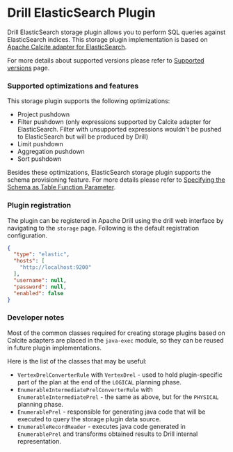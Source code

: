 # Drill ElasticSearch Plugin

Drill ElasticSearch storage plugin allows you to perform SQL queries against ElasticSearch indices.
This storage plugin implementation is based on [Apache Calcite adapter for ElasticSearch](https://calcite.apache.org/docs/elasticsearch_adapter.html).

For more details about supported versions please refer to [Supported versions](https://calcite.apache.org/docs/elasticsearch_adapter.html#supported-versions) page.

### Supported optimizations and features

This storage plugin supports the following optimizations:

- Project pushdown
- Filter pushdown (only expressions supported by Calcite adapter for ElasticSearch. Filter with unsupported expressions 
  wouldn't be pushed to ElasticSearch but will be produced by Drill)
- Limit pushdown
- Aggregation pushdown
- Sort pushdown

Besides these optimizations, ElasticSearch storage plugin supports the schema provisioning feature.
For more details please refer to [Specifying the Schema as Table Function Parameter](https://drill.apache.org/docs/plugin-configuration-basics/#specifying-the-schema-as-table-function-parameter).

### Plugin registration

The plugin can be registered in Apache Drill using the drill web interface by navigating to the `storage` page.
Following is the default registration configuration.

```json
{
  "type": "elastic",
  "hosts": [
    "http://localhost:9200"
  ],
  "username": null,
  "password": null,
  "enabled": false
}
```

### Developer notes

Most of the common classes required for creating storage plugins based on Calcite adapters are placed in the 
`java-exec` module, so they can be reused in future plugin implementations.

Here is the list of the classes that may be useful:

- `VertexDrelConverterRule` with `VertexDrel` - used to hold plugin-specific part of the plan at the end of the 
  `LOGICAL` planning phase.
- `EnumerableIntermediatePrelConverterRule` with `EnumerableIntermediatePrel` - the same as above, but for the 
  `PHYSICAL` planning phase.
- `EnumerablePrel` - responsible for generating java code that will be executed to query the storage plugin data source.
- `EnumerableRecordReader` - executes java code generated in `EnumerablePrel` and transforms obtained results to Drill internal representation.
